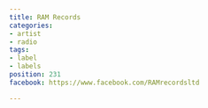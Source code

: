 ```yaml
---
title: RAM Records
categories:
- artist
- radio
tags:
- label
- labels
position: 231
facebook: https://www.facebook.com/RAMrecordsltd

---
```


